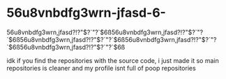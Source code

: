 # 56u8vnbdfg3wrn-jfasd-6-
56u8vnbdfg3wrn,jfasd?!?"$?`"?`$6ß56u8vnbdfg3wrn,jfasd?!?"$?`"?`$6ß56u8vnbdfg3wrn,jfasd?!?"$?`"?`$6ß56u8vnbdfg3wrn,jfasd?!?"$?`"?`$6ß56u8vnbdfg3wrn,jfasd?!?"$?`"?`$6ß

idk if you find the repositories with the source code, i just made it so main repositories is cleaner and my profile isnt full of poop repositories
